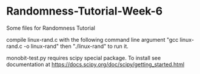 # Randomness-Tutorial-Week-6
Some files for Randomness Tutorial


compile linux-rand.c with the following command line argument "gcc linux-rand.c -o linux-rand" then "./linux-rand" to run it.

monobit-test.py requires scipy special package. To install see documentation at https://docs.scipy.org/doc/scipy/getting_started.html
